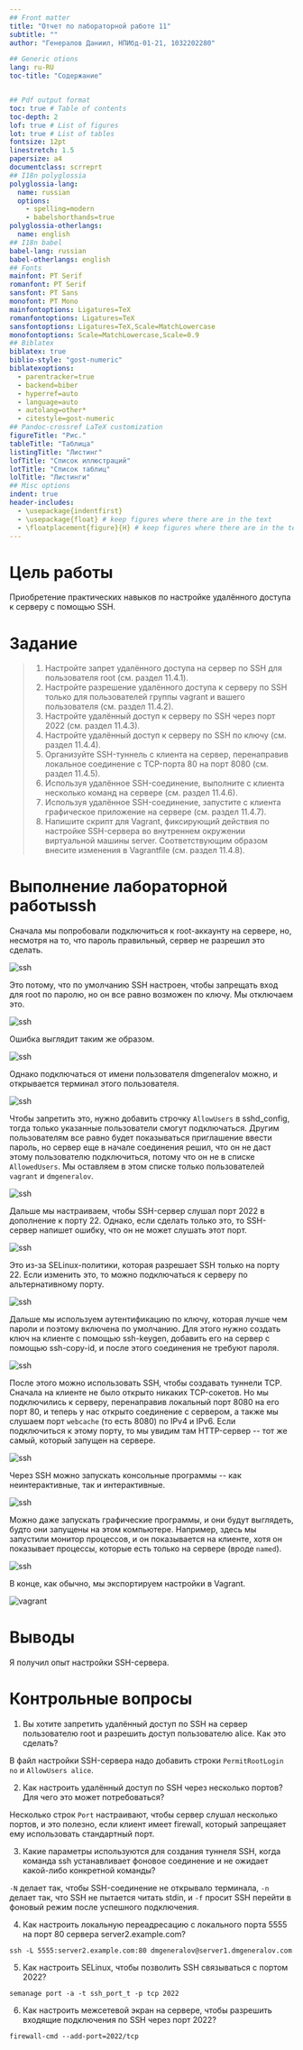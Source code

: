 ```yaml
---
## Front matter
title: "Отчет по лабораторной работе 11"
subtitle: ""
author: "Генералов Даниил, НПИбд-01-21, 1032202280"

## Generic otions
lang: ru-RU
toc-title: "Содержание"


## Pdf output format
toc: true # Table of contents
toc-depth: 2
lof: true # List of figures
lot: true # List of tables
fontsize: 12pt
linestretch: 1.5
papersize: a4
documentclass: scrreprt
## I18n polyglossia
polyglossia-lang:
  name: russian
  options:
	- spelling=modern
	- babelshorthands=true
polyglossia-otherlangs:
  name: english
## I18n babel
babel-lang: russian
babel-otherlangs: english
## Fonts
mainfont: PT Serif
romanfont: PT Serif
sansfont: PT Sans
monofont: PT Mono
mainfontoptions: Ligatures=TeX
romanfontoptions: Ligatures=TeX
sansfontoptions: Ligatures=TeX,Scale=MatchLowercase
monofontoptions: Scale=MatchLowercase,Scale=0.9
## Biblatex
biblatex: true
biblio-style: "gost-numeric"
biblatexoptions:
  - parentracker=true
  - backend=biber
  - hyperref=auto
  - language=auto
  - autolang=other*
  - citestyle=gost-numeric
## Pandoc-crossref LaTeX customization
figureTitle: "Рис."
tableTitle: "Таблица"
listingTitle: "Листинг"
lofTitle: "Список иллюстраций"
lotTitle: "Список таблиц"
lolTitle: "Листинги"
## Misc options
indent: true
header-includes:
  - \usepackage{indentfirst}
  - \usepackage{float} # keep figures where there are in the text
  - \floatplacement{figure}{H} # keep figures where there are in the text
---
```


# Цель работы

Приобретение практических навыков по настройке удалённого доступа к серверу с помощью SSH.

# Задание

> 1. Настройте запрет удалённого доступа на сервер по SSH для пользователя root (см. раздел 11.4.1).
> 2. Настройте разрешение удалённого доступа к серверу по SSH только для пользователей группы vagrant и вашего пользователя (см. раздел 11.4.2).
> 3. Настройте удалённый доступ к серверу по SSH через порт 2022 (см. раздел 11.4.3).
> 4. Настройте удалённый доступ к серверу по SSH по ключу (см. раздел 11.4.4).
> 5. Организуйте SSH-туннель с клиента на сервер, перенаправив локальное соединение с TCP-порта 80 на порт 8080 (см. раздел 11.4.5).
> 6. Используя удалённое SSH-соединение, выполните с клиента несколько команд на сервере (см. раздел 11.4.6).
> 7. Используя удалённое SSH-соединение, запустите с клиента графическое приложение на сервере (см. раздел 11.4.7).
> 8. Напишите скрипт для Vagrant, фиксирующий действия по настройке SSH-сервера во внутреннем окружении виртуальной машины server. Соответствующим образом внесите изменения в Vagrantfile (см. раздел 11.4.8).

# Выполнение лабораторной работыssh

Сначала мы попробовали подключиться к root-аккаунту на сервере, но, несмотря на то, что пароль правильный, сервер не разрешил это сделать.

![ssh](./1.png)

Это потому, что по умолчанию SSH настроен, чтобы запрещать вход для root по паролю, но он все равно возможен по ключу.
Мы отключаем это.

![ssh](./2.png)

Ошибка выглядит таким же образом. 

![ssh](./3.png)

Однако подключаться от имени пользователя dmgeneralov можно, и открывается терминал этого пользователя.

![ssh](./4.png)

Чтобы запретить это, нужно добавить строчку `AllowUsers` в sshd_config, тогда только указанные пользователи смогут подключаться.
Другим пользователям все равно будет показываться приглашение ввести пароль, но сервер еще в начале соединения решил, что он не даст этому пользователю подключиться, потому что он не в списке `AllowedUsers`. Мы оставляем в этом списке только пользователей `vagrant` и `dmgeneralov`.

![ssh](./5.png)

Дальше мы настраиваем, чтобы SSH-сервер слушал порт 2022 в дополнение к порту 22. 
Однако, если сделать только это, то SSH-сервер напишет ошибку, что он не может слушать этот порт.

![ssh](./6.png)

Это из-за SELinux-политики, которая разрешает SSH только на порту 22.
Если изменить это, то можно подключаться к серверу по альтернативному порту.

![ssh](./7.png)

Дальше мы используем аутентификацию по ключу, которая лучше чем пароли и поэтому включена по умолчанию.
Для этого нужно создать ключ на клиенте с помощью ssh-keygen, добавить его на сервер с помощью ssh-copy-id,
и после этого соединения не требуют пароля.

![ssh](./8.png)

После этого можно использовать SSH, чтобы создавать туннели TCP.
Сначала на клиенте не было открыто никаких TCP-сокетов.
Но мы подключились к серверу, перенаправив локальный порт 8080 на его порт 80,
и теперь у нас открыто соединение с сервером,
а также мы слушаем порт `webcache` (то есть 8080) по IPv4 и IPv6.
Если подключиться к этому порту, то мы увидим там HTTP-сервер -- тот же самый, который запущен на сервере.

![ssh](./9.png)

Через SSH можно запускать консольные программы -- как неинтерактивные, так и интерактивные.

![ssh](./10.png)

Можно даже запускать графические программы, и они будут выглядеть, будто они запущены на этом компьютере.
Например, здесь мы запустили монитор процессов, и он показывается на клиенте, 
хотя он показывает процессы, которые есть только на сервере (вроде `named`).

![ssh](./11.png)

В конце, как обычно, мы экспортируем настройки в Vagrant.

![vagrant](./12.png)

# Выводы

Я получил опыт настройки SSH-сервера.

# Контрольные вопросы

1. Вы хотите запретить удалённый доступ по SSH на сервер пользователю root и разрешить доступ пользователю alice. Как это сделать?

В файл настройки SSH-сервера надо добавить строки `PermitRootLogin no` и `AllowUsers alice`.

2. Как настроить удалённый доступ по SSH через несколько портов? Для чего это может потребоваться?

Несколько строк `Port` настраивают, чтобы сервер слушал несколько портов, и это полезно, если клиент имеет firewall, который запрещаяет ему использовать стандартный порт.

3. Какие параметры используются для создания туннеля SSH, когда команда ssh устанавливает фоновое соединение и не ожидает какой-либо конкретной команды?

`-N` делает так, чтобы SSH-соединение не открывало терминала, `-n` делает так, что SSH не пытается читать stdin, и `-f` просит SSH перейти в фоновый режим после успешного подключения.

4. Как настроить локальную переадресацию с локального порта 5555 на порт 80 сервера server2.example.com?

`ssh -L 5555:server2.example.com:80 dmgeneralov@server1.dmgeneralov.com`

5. Как настроить SELinux, чтобы позволить SSH связываться с портом 2022?

`semanage port -a -t ssh_port_t -p tcp 2022`

6. Как настроить межсетевой экран на сервере, чтобы разрешить входящие подключения по SSH через порт 2022?

`firewall-cmd --add-port=2022/tcp`
